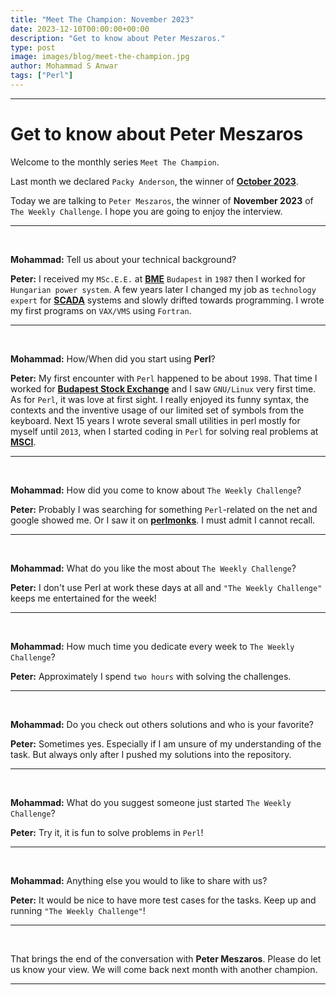 ```yaml
---
title: "Meet The Champion: November 2023"
date: 2023-12-10T00:00:00+00:00
description: "Get to know about Peter Meszaros."
type: post
image: images/blog/meet-the-champion.jpg
author: Mohammad S Anwar
tags: ["Perl"]
---
```

---

# Get to know about Peter Meszaros

Welcome to the monthly series `Meet The Champion`.

Last month we declared `Packy Anderson`, the winner of **[October 2023](/blog/meet-the-champion-2023-10)**.

Today we are talking to `Peter Meszaros`, the winner of **November 2023** of `The Weekly Challenge`. I hope you are going to enjoy the interview.

---

<br>

**Mohammad:** Tell us about your technical background?

**Peter:** I received my `MSc.E.E.` at [**BME**](https://www.bme.hu) `Budapest` in `1987` then I worked for `Hungarian power system`. A few years later I changed my job as `technology expert` for [**SCADA**](https://en.wikipedia.org/wiki/SCADA) systems and slowly drifted towards programming. I wrote my first programs on `VAX/VMS` using `Fortran`.

---

<br>

**Mohammad:** How/When did you start using **Perl**?

**Peter:** My first encounter with `Perl` happened to be about `1998`. That time I worked for [**Budapest Stock Exchange**](https://bse.hu/) and I saw `GNU/Linux` very first time. As for `Perl`, it was love at first sight. I really enjoyed its funny syntax, the contexts and the inventive usage of our limited set of symbols from the keyboard. Next 15 years I wrote several small utilities in perl mostly for myself until `2013`, when I started coding in `Perl` for solving real problems at [**MSCI**](https://msci.com).

---

<br>

**Mohammad:** How did you come to know about `The Weekly Challenge`?

**Peter:** Probably I was searching for something `Perl`-related on the net and google showed me. Or I saw it on [**perlmonks**](http://perlmonks.org). I must admit I cannot recall.

---

<br>

**Mohammad:** What do you like the most about `The Weekly Challenge`?

**Peter:**  I don't use Perl at work these days at all and `"The Weekly Challenge"` keeps me entertained for the week!

---

<br>

**Mohammad:** How much time you dedicate every week to `The Weekly Challenge`?

**Peter:** Approximately I spend `two hours` with solving the challenges.

---

<br>

**Mohammad:** Do you check out others solutions and who is your favorite?

**Peter:** Sometimes yes. Especially if I am unsure of my understanding of the task. But always only after I pushed my solutions into the repository.

---

<br>

**Mohammad:** What do you suggest someone just started `The Weekly Challenge`?

**Peter:** Try it, it is fun to solve problems in `Perl`!

---

<br>

**Mohammad:** Anything else you would to like to share with us?

**Peter:** It would be nice to have more test cases for the tasks. Keep up and running `"The Weekly Challenge"`!

---

<br>

That brings the end of the conversation with **Peter Meszaros**. Please do let us know your view. We will come back next month with another champion.

---
